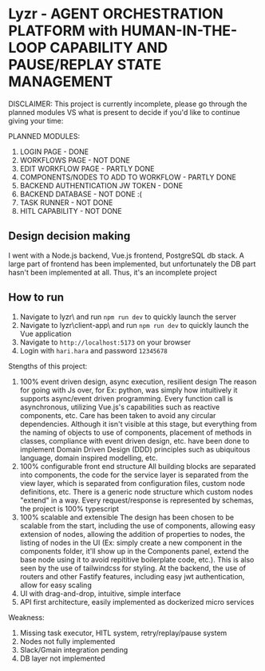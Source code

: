 # Lyzr - AGENT ORCHESTRATION PLATFORM with HUMAN-IN-THE-LOOP CAPABILITY AND PAUSE/REPLAY STATE MANAGEMENT

DISCLAIMER: This project is currently incomplete, please go through the planned modules VS what is present to decide if you'd like to continue giving your time:


PLANNED MODULES:
1. LOGIN PAGE - DONE
2. WORKFLOWS PAGE - NOT DONE
3. EDIT WORKFLOW PAGE - PARTLY DONE
4. COMPONENTS/NODES TO ADD TO WORKFLOW - PARTLY DONE
5. BACKEND AUTHENTICATION JW TOKEN - DONE
6. BACKEND DATABASE - NOT DONE :(
7. TASK RUNNER - NOT DONE
8. HITL CAPABILITY - NOT DONE

## Design decision making

I went with a Node.js backend, Vue.js frontend, PostgreSQL db stack. A large part of frontend has been implemented, but unfortunately the DB part hasn't been implemented at all. Thus, it's an incomplete project


## How to run

1. Navigate to lyzr\ and run `npm run dev` to quickly launch the server
2. Navigate to lyzr\client-app\ and run `npm run dev` to quickly launch the Vue application
3. Navigate to `http://localhost:5173` on your browser
4. Login with `hari.hara` and password `12345678`

Stengths of this project:
1. 100% event driven design, async execution, resilient design
     The reason for going with Js over, for Ex: python, was simply how intuitively it supports async/event driven programming. Every function call is asynchronous, utilizing Vue.js's capabilities such as reactive components, etc. Care has been taken to avoid any circular dependencies. Although it isn't visible at this stage, but everything from the naming of objects to use of components, placement of methods in classes, compliance with event driven design, etc. have been done to implement Domain Driven Design (DDD) principles such as ubiquitous language, domain inspired modelling, etc.
2. 100% configurable front end structure
     All building blocks are separated into components, the code for the service layer is separated from the view layer, which is separated from configuration files, custom node definitions, etc. There is a generic node structure which custom nodes "extend" in a way. Every request/response is represented by schemas, the project is 100% typescript
3. 100% scalable and extensible
     The design has been chosen to be scalable from the start, including the use of components, allowing easy extension of nodes, allowing the addition of properties to nodes, the listing of nodes in the UI (Ex: simply create a new component in the components folder, it'll show up in the Components panel, extend the base node using it to avoid repititive boilerplate code, etc.). This is also seen by the use of tailwindcss for styling. At the backend, the use of routers and other Fastify features, including easy jwt authentication, allow for easy scaling
4. UI with drag-and-drop, intuitive, simple interface
5. API first architecture, easily implemented as dockerized micro services

Weakness:
1. Missing task executor, HITL system, retry/replay/pause system
2. Nodes not fully implemented
3. Slack/Gmain integration pending
4. DB layer not implemented


